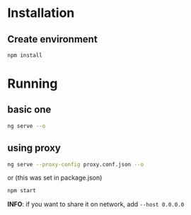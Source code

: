 # Installation

## Create environment

```sh
npm install
```

# Running

## basic one

```sh
ng serve --o
```

## using proxy

```sh
ng serve --proxy-config proxy.conf.json --o
```

or (this was set in package.json)

```sh
npm start
```

**INFO**: if you want to share it on network, add `--host 0.0.0.0`

